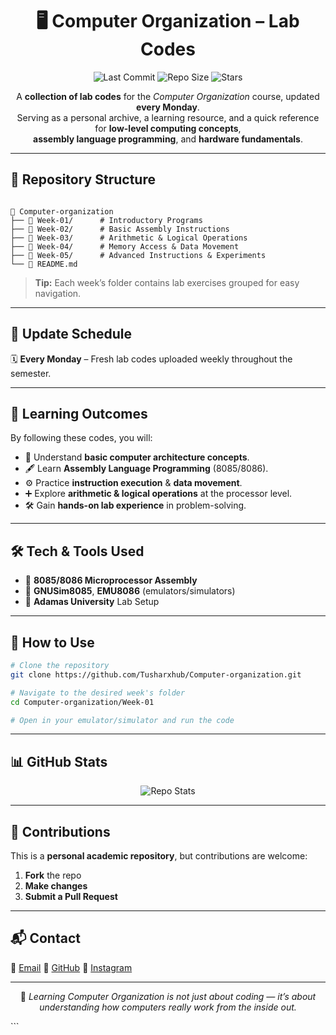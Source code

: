 
<h1 align="center">🖥️ Computer Organization – Lab Codes</h1>

<p align="center">
  <img src="https://img.shields.io/github/last-commit/Tusharxhub/Computer-organization?style=for-the-badge&color=brightgreen" alt="Last Commit">
  <img src="https://img.shields.io/github/repo-size/Tusharxhub/Computer-organization?style=for-the-badge&color=blue" alt="Repo Size">
  <img src="https://img.shields.io/github/stars/Tusharxhub/Computer-organization?style=for-the-badge&color=yellow" alt="Stars">
</p>

<p align="center">
A <b>collection of lab codes</b> for the <i>Computer Organization</i> course, updated <b>every Monday</b>.<br>
Serving as a personal archive, a learning resource, and a quick reference for <b>low-level computing concepts</b>,<br>
<b>assembly language programming</b>, and <b>hardware fundamentals</b>.
</p>

---

## 📂 Repository Structure
```

📁 Computer-organization
├── 📜 Week-01/      # Introductory Programs
├── 📜 Week-02/      # Basic Assembly Instructions
├── 📜 Week-03/      # Arithmetic & Logical Operations
├── 📜 Week-04/      # Memory Access & Data Movement
├── 📜 Week-05/      # Advanced Instructions & Experiments
└── 📜 README.md

````
> **Tip:** Each week’s folder contains lab exercises grouped for easy navigation.

---

## 📅 Update Schedule
🗓 **Every Monday** – Fresh lab codes uploaded weekly throughout the semester.

---

## 🎯 Learning Outcomes
By following these codes, you will:
- 🧠 Understand **basic computer architecture concepts**.
- 🖋 Learn **Assembly Language Programming** (8085/8086).
- ⚙ Practice **instruction execution** & **data movement**.
- ➕ Explore **arithmetic & logical operations** at the processor level.
- 🛠 Gain **hands-on lab experience** in problem-solving.

---

## 🛠 Tech & Tools Used
- 🔹 **8085/8086 Microprocessor Assembly**
- 🔹 **GNUSim8085**, **EMU8086** (emulators/simulators)
- 🔹 **Adamas University** Lab Setup

---

## 📌 How to Use
```bash
# Clone the repository
git clone https://github.com/Tusharxhub/Computer-organization.git

# Navigate to the desired week's folder
cd Computer-organization/Week-01

# Open in your emulator/simulator and run the code
````

---

## 📊 GitHub Stats

<p align="center">
  <img src="https://github-readme-stats.vercel.app/api/pin/?username=Tusharxhub&repo=Computer-organization&theme=react&border_radius=12" alt="Repo Stats">
</p>

---

## 🤝 Contributions

This is a **personal academic repository**, but contributions are welcome:

1. **Fork** the repo
2. **Make changes**
3. **Submit a Pull Request**

---

## 📬 Contact

📧 [Email](mailto:t.k.d.dey2033929837@gmail.com)
🔗 [GitHub](https://github.com/Tusharxhub)
📸 [Instagram](https://www.instagram.com/tushardevx01/)

---

<p align="center">
  🚀 <i>Learning Computer Organization is not just about coding — it’s about understanding how computers really work from the inside out.</i>
</p>
```

